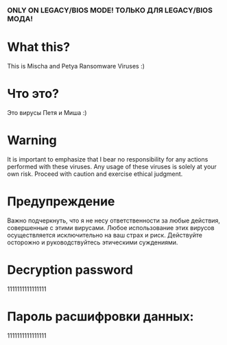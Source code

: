 ### ONLY ON LEGACY/BIOS MODE! ТОЛЬКО ДЛЯ LEGACY/BIOS МОДА!

# What this?
This is Mischa and Petya Ransomware Viruses :)

# Что это?
Это вирусы Петя и Миша :)

# Warning
It is important to emphasize that I bear no responsibility for any actions performed with these viruses. Any usage of these viruses is solely at your own risk. Proceed with caution and exercise ethical judgment.

# Предупреждение
Важно подчеркнуть, что я не несу ответственности за любые действия, совершенные с этими вирусами. Любое использование этих вирусов осуществляется исключительно на ваш страх и риск. Действуйте осторожно и руководствуйтесь этическими суждениями.

# Decryption password
1111111111111111

# Пароль расшифровки данных:
1111111111111111
